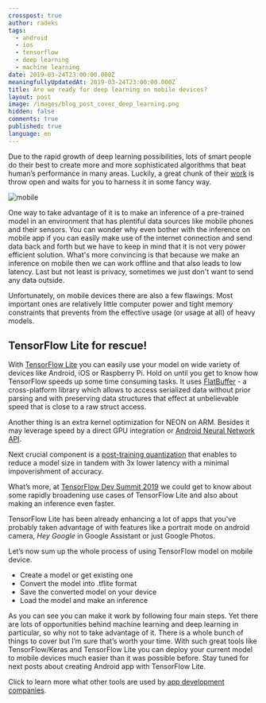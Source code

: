 ```yaml
---
crosspost: true
author: radeks
tags:
  - android
  - ios
  - tensorflow
  - deep learning
  - machine learning
date: 2019-03-24T23:00:00.000Z
meaningfullyUpdatedAt: 2019-03-24T23:00:00.000Z
title: Are we ready for deep learning on mobile devices?
layout: post
image: /images/blog_post_cover_deep_learning.png
hidden: false
comments: true
published: true
language: en
---
```

Due to the rapid growth of deep learning possibilities, lots of smart people do their best to create more and more sophisticated algorithms that beat human’s performance in many areas. Luckily, a great chunk of their [work](https://arxiv.org/list/cs.LG/recent "repository with lots of papers") is throw open and waits for you to harness it in some fancy way. 

![mobile](../../static/images/are-we-ready-for-deep-learning-on-mobile-devices/top_img.jpg "")

One way to take advantage of it is to make an inference of a pre-trained model in an environment that has plentiful data sources like mobile phones and their sensors. You can wonder why even bother with the inference on mobile app if you can easily make use of the internet connection and send data back and forth but we have to keep in mind that it is not very power efficient solution. What's more convincing is that because we make an inference on mobile then we can work offline and that also leads to low latency. Last but not least is privacy, sometimes we just don't want to send any data outside.

Unfortunately, on mobile devices there are also a few flawings.  Most important ones are relatively little computer power and tight memory constraints that prevents from the effective usage (or usage at all) of heavy models. 

## TensorFlow Lite for rescue!

With [TensorFlow Lite](https://www.tensorflow.org/lite) you can easily use your model on wide variety of devices like Android, iOS or Raspberry Pi. Hold on until you get to know how TensorFlow speeds up some  time consuming tasks. It uses [FlatBuffer](https://google.github.io/flatbuffers/) - a cross-platform library which allows to access serialized data without prior parsing and with preserving data structures that effect at unbelievable speed that is close to a raw struct access.  

Another thing is an extra kernel optimization for NEON on ARM. Besides it may leverage speed by a direct GPU integration or [Android Neural Network API](https://developer.android.com/ndk/guides/neuralnetworks). 

Next crucial component is a [post-training quantization](https://www.tensorflow.org/lite/performance/post_training_quantization) that enables to reduce a model size in tandem with 3x lower latency with a minimal impoverishment of accuracy. 

What’s more, at  [TensorFlow Dev Summit 2019](https://www.youtube.com/watch?v=DKosV_-4pdQ) we could get to know about some rapidly broadening use cases of TensorFlow Lite and also about making an inference even faster. 

TensorFlow Lite has been already enhancing a lot of apps that you've probably taken advantage of with features like a portrait mode on android camera, *Hey Google* in Google Assistant or just Google Photos.

Let’s now sum up the whole process of using TensorFlow model on mobile device. 

* Create a model or get existing one
* Convert the model into .tflite format
* Save the converted model on your device
* Load the model and make an inference

As you can see you can make it work by following four main steps. Yet there are lots of opportunities behind machine learning and deep learning in particular, so why not to take advantage of it. There is a whole bunch of things to cover but I’m sure that’s worth your time. With such great tools like TensorFlow/Keras and TensorFlow Lite you can deploy your current model to mobile devices much easier than it was possible before. Stay tuned for next posts about creating Android app with TensorFlow Lite.

Click to learn more what other tools are used by <a target="_blank" href="https://www.designrush.com/trends/best-software-development-tools">app development companies</a>.

